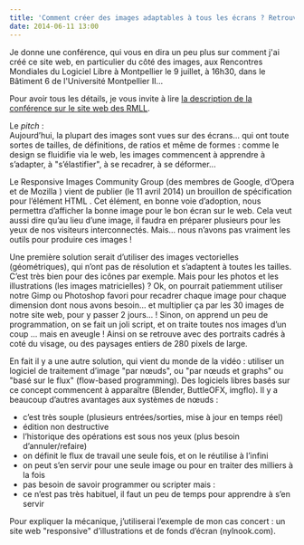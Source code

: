 ```yaml
---
title: 'Comment créer des images adaptables à tous les écrans ? Retrouvez-moi aux RMLL !'
date: 2014-06-11 13:00
---
```

Je donne une conférence, qui vous en dira un peu plus sur comment j'ai créé ce site web, en particulier du côté des images, aux Rencontres Mondiales du Logiciel Libre à Montpellier le 9 juillet, à 16h30, dans le Bâtiment 6 de l'Université Montpellier II...

Pour avoir tous les détails, je vous invite à lire [la description de la conférence sur le site web des RMLL](https://2014.rmll.info/conference280).

Le *pitch* :   
Aujourd’hui, la plupart des images sont vues sur des écrans... qui ont toute sortes de tailles, de définitions, de ratios et même de formes : comme le design se fluidifie via le web, les images commencent à apprendre à s’adapter, à "s’élastifier", à se recadrer, à se déformer...

Le Responsive Images Community Group (des membres de Google, d’Opera et de Mozilla ) vient de publier (le 11 avril 2014) un brouillon de spécification pour l’élément HTML . Cet élément, en bonne voie d’adoption, nous permettra d’afficher la bonne image pour le bon écran sur le web.
Cela veut aussi dire qu’au lieu d’une image, il faudra en préparer plusieurs pour les yeux de nos visiteurs interconnectés. Mais... nous n’avons pas vraiment les outils pour produire ces images !

Une première solution serait d’utiliser des images vectorielles (géométriques), qui n’ont pas de résolution et s’adaptent à toutes les tailles. C’est très bien pour des icônes par exemple. Mais pour les photos et les illustrations (les images matricielles) ?
Ok, on pourrait patiemment utiliser notre Gimp ou Photoshop favori pour recadrer chaque image pour chaque dimension dont nous avons besoin... et multiplier ça par les 30 images de notre site web, pour y passer 2 jours... !
Sinon, on apprend un peu de programmation, on se fait un joli script, et on traite toutes nos images d’un coup ... mais en aveugle ! Ainsi on se retrouve avec des portraits cadrés à coté du visage, ou des paysages entiers de 280 pixels de large.

En fait il y a une autre solution, qui vient du monde de la vidéo : utiliser un logiciel de traitement d’image "par nœuds", ou "par nœuds et graphs" ou "basé sur le flux" (flow-based programming). Des logiciels libres basés sur ce concept commencent à apparaître (Blender, ButtleOFX, imgflo).
Il y a beaucoup d’autres avantages aux systèmes de nœuds :
- c’est très souple (plusieurs entrées/sorties, mise à jour en temps réel)
- édition non destructive
- l’historique des opérations est sous nos yeux (plus besoin d’annuler/refaire)
- on définit le flux de travail une seule fois, et on le réutilise à l’infini
- on peut s’en servir pour une seule image ou pour en traiter des milliers à la fois
- pas besoin de savoir programmer ou scripter
mais :
- ce n’est pas très habituel, il faut un peu de temps pour apprendre à s’en servir

Pour expliquer la mécanique, j’utiliserai l’exemple de mon cas concert : un site web "responsive" d’illustrations et de fonds d’écran (nylnook.com).
